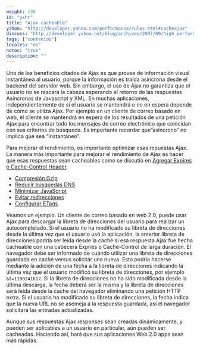```yaml
---
weight: 130
id: "yxhr"
title: "Ajax cacheable"
yahoo: "http://developer.yahoo.com/performance/rules.html#cacheajax"
discuss: "http://developer.yahoo.net/blog/archives/2007/09/high_performanc_12.html"
tags: ["contenido"]
locales: "es"
notoc: "true"
description: ""
---
```


Uno de los beneficios citados de Ajax es que provee de información visual instantánea al usuario, porque la información es traída asíncrona desde el backend del servidor web. Sin embargo, el uso de Ajax no garantiza que el usuario no se rascará la cabeza esperando el retorno de las respuestas Asíncronas de Javascript y XML. En muchas aplicaciones, independientemente de si el usuario se mantendrá o no en espera depende de cómo se utiliza Ajax. Por ejemplo en un cliente de correo basado en web, el cliente se mantendrá en espera de los resultados de una petición Ajax para encontrar todo los mensajes de correo electrónico que coincidan con sus criterios de búsqueda. Es importante recordar que”asíncrono” no implica que sea “instantáneo”.

Para mejorar el rendimiento, es importante optimizar esas repuestas Ajax. La manera más importante para mejorar el rendimiento de Ajax es hacer que esas respuestas sean cacheables como se discutió en [Agregar Expires o Cache-Control Header](#expires).

- [Compresión Gzip](#gzip) 
- [Reducir búsquedas DNS](#dns_lookups) 
- [Minimizar JavaScript](#minify) 
- [Evitar redirecciones](#redirects) 
- [Configurar ETags](#etags)

Veamos un ejemplo. Un cliente de correo basado en web 2.0, puede usar Ajax para descargar la libreta de direcciones del usuario para realizar un autocompletado. Si el usuario no ha modificado su libreta de direcciones desde la última vez que el usuario usó la aplicación, la anterior libreta de direcciones podría ser leída desde la caché si esa respuesta Ajax fue hecha cacheable con una cabecera Expires o Cache-Control de larga duración. El navegador debe ser informado de cuándo utilizar una libreta de direcciones guardada en caché versus solicitar una nueva. Esto podría hacerse mediante la adición de una fecha a la libreta de direcciones indicando la última vez que el usuario modificó su libreta de direcciones, por ejemplo `&t=1190241612`. Si la libreta de direcciones no ha sido modificada desde la última descarga, la fecha deberá ser la misma y la libreta de direcciones será leída desde la cache del navegador eliminando una petición HTTP extra. Si el usuario ha modificado su libreta de direcciones, la fecha indica que la nueva URL no se asemeja a la respuesta guardada, así el navegador solicitará las entradas actualizadas.

Aunque sus respuestas Ajax responses sean creadas dinámicamente, y pueden ser aplicables a un usuario en particular, aún pueden ser cacheadas. Haciendo así, hará que sus aplicaciones Web 2.0 apps sean más rápidas.
